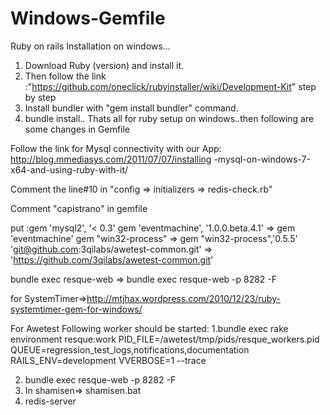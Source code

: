 Windows-Gemfile
===============
Ruby on rails Installation on windows...
1. Download Ruby (version) and install it.
2. Then follow the link :"https://github.com/oneclick/rubyinstaller/wiki/Development-Kit" step by step
3. Install bundler with "gem install bundler" command.
4. bundle install.. Thats all for ruby setup on windows..then following are some changes in Gemfile 

Follow the link for Mysql connectivity with our App: http://blog.mmediasys.com/2011/07/07/installing
-mysql-on-windows-7-x64-and-using-ruby-with-it/

Comment the line#10 in "config => initializers => redis-check.rb"

Comment "capistrano" in gemfile

put :gem 'mysql2', '< 0.3'
gem 'eventmachine', '1.0.0.beta.4.1' => gem 'eventmachine'
gem "win32-process" =>  gem "win32-process",'0.5.5'
'git@github.com:3qilabs/awetest-common.git' => 'https://github.com/3qilabs/awetest-common.git'



bundle exec resque-web => bundle exec resque-web -p 8282 -F


for SystemTimer=>http://mtjhax.wordpress.com/2010/12/23/ruby-systemtimer-gem-for-windows/

For Awetest Following worker should be started: 1.bundle exec rake environment resque:work PID_FILE=/awetest/tmp/pids/resque_workers.pid QUEUE=regression_test_logs,notifications,documentation RAILS_ENV=development VVERBOSE=1 --trace


2. bundle exec resque-web -p 8282 -F
3. In shamisen=> shamisen.bat
4. redis-server